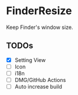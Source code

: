 # FinderResize
Keep Finder's window size.

## TODOs

- [x] Setting View
- [ ] Icon
- [ ] i18n
- [ ] DMG/GitHub Actions
- [ ] Auto increase build
